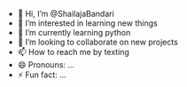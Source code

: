 - 👋 Hi, I’m @ShailajaBandari
- 👀 I’m interested in learning new things
- 🌱 I’m currently learning python
- 💞️ I’m looking to collaborate on new projects
- 📫 How to reach me by texting
- 😄 Pronouns: ...
- ⚡ Fun fact: ...

<!---
ShailajaBandari/ShailajaBandari is a ✨ special ✨ repository because its `README.md` (this file) appears on your GitHub profile.
You can click the Preview link to take a look at your changes.
--->
